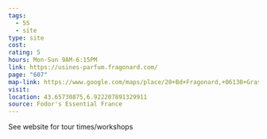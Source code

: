 ```yaml
---
tags:
  - 5S
  - site
type: site
cost: 
rating: 5
hours: Mon-Sun 9AM-6:15PM
link: https://usines-parfum.fragonard.com/
page: "607"
map-link: https://www.google.com/maps/place/20+Bd+Fragonard,+06130+Grasse,+France/@43.6570399,6.9209959,18.25z/data=!4m6!3m5!1s0x12cc28aab805e009:0x797e29490aee0e63!8m2!3d43.6572992!4d6.922234!16s%2Fg%2F11c5jz6nx0?entry=ttu&g_ep=EgoyMDI0MTAwNy4xIKXMDSoASAFQAw%3D%3D
visit: 
location: 43.65730875,6.922207891329911
source: Fodor's Essential France
---
```

See website for tour times/workshops